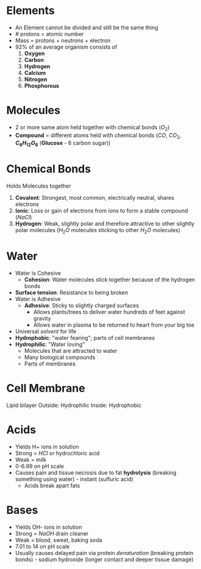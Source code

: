# Elements
- An Element cannot be divided and still be the same thing
- \# protons = atomic number
- Mass = protons + neutrons + electron
- 92% of an average organism consists of
	1. **Oxygen**
	2. **Carbon**
	3. **Hydrogen**
	4. **Calcium**
	5. **Nitrogen**
	6. **Phosphorous**
# Molecules
- 2 or more same atom held together with chemical bonds ($O_2$) 
- **Compound** = different atoms held with chemical bonds ($CO$, $CO_2$, **$C_{6}H_{12}O_{6}$** (**Glucose** - 6 carbon sugar))
# Chemical Bonds
Holds Molecules together
1. **Covalent**: Strongest, most common, electrically neutral, shares electrons 
2. **Ionic**: Loss or gain of electrons from ions to form a stable compound ($NaCl$)
3. **Hydrogen**: Weak, slightly polar and therefore attractive to other slightly polar molecules ($H_{2}O$ molecules sticking to other $H_{2}O$ molecules) 
# Water
- Water is Cohesive
	- **Cohesion**: Water molecules stick together because of the hydrogen bonds
- **Surface tension**: Resistance to being broken
- Water is Adhesive
	- **Adhesive**: Sticky to slightly charged surfaces
		- Allows plants/trees to deliver water hundreds of feet against gravity
		- Allows water in plasma to be returned to heart from your big toe
- Universal *solvent* for life 
- **Hydrophobic**: "water fearing"; parts of cell membranes
- **Hydrophilic**: "Water loving"
	- Molecules that are attracted to water
	- Many biological compounds
	- Parts of membranes
# Cell Membrane
Lipid bilayer
Outside: Hydrophilic
Inside: Hydrophobic

# Acids 
- Yields H+ ions in solution
- Strong = $HCl$ or hydrochloric acid
- Weak = milk
- 0-6.99 on pH scale
- Causes pain and tissue necrosis due to fat **hydrolysis** (breaking something using water) - instant (sulfuric acid)
	- Acids break apart fats 
# Bases 
- Yields OH- ions in solution
- Strong = $NaOH$ drain cleaner
- Weak = blood, sweat, baking soda
- 7.01 to 14 on pH scale
- Usually causes delayed pain via protein *denaturation* (breaking protein bonds) - sodium hydroxide (longer contact and deeper tissue damage)